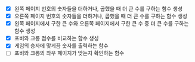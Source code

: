 - [X] 왼쪽 페이지 번호의 숫자들을 더하거나, 곱했을 때 더 큰 수를 구하는 함수 생성
- [X] 오른쪽 페이지 번호의 숫자들을 더하거나, 곱했을 때 더 큰 수를 구하는 함수 생성
- [X] 왼쪽 페이지에서 구한 큰 수와 오른쪽 페이지에서 구한 큰 수 중 더 큰 수를 구하는 함수 생성
- [X] 포비와 크롱 점수를 비교하는 함수 생성
- [X] 게임의 승자에 맞게끔 숫자를 출력하는 함수 
- [ ] 포비와 크롱의 좌우 페이지가 맞는지 확인하는 함수